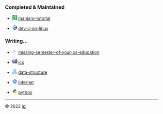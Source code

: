 ### Completed & Maintained

- <img src="https://raw.githubusercontent.com/cs-notes-lpj/.github/main/images/manjaro.png" /> [manjaro-tutorial](https://cs-notes-lpj.github.io/manjaro-tutorial/)

- <img src="https://raw.githubusercontent.com/cs-notes-lpj/.github/main/images/c.png" /> [dev-c-on-linux](https://cs-notes-lpj.github.io/dev-c-on-linux/)

### Writing...

- <img src="https://raw.githubusercontent.com/cs-notes-lpj/.github/main/images/terminal.png" /> [missing-semester-of-your-cs-education](https://cs-notes-lpj.github.io/mit-missing-semester-tools/)

- <img src="https://raw.githubusercontent.com/cs-notes-lpj/.github/main/images/cs.png" /> [ics](https://cs-notes-lpj.github.io/ics/)

- <img src="https://raw.githubusercontent.com/cs-notes-lpj/.github/main/images/ds.png" /> [data-structure](https://cs-notes-lpj.github.io/data-structure/)

- <img src="https://raw.githubusercontent.com/cs-notes-lpj/.github/main/images/net.png" /> [internet](https://cs-notes-lpj.github.io/Internet/)

- <img src="https://raw.githubusercontent.com/cs-notes-lpj/.github/main/images/py.png" /> [python](https://cs-notes-lpj.github.io/Python/)

---

© 2022 [lpj](https://liupj.top/academic)
